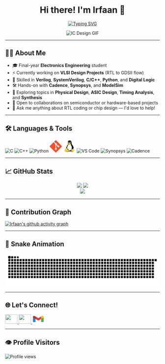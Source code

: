 <h1 align="center">Hi there! I'm Irfaan 👋</h1>

<p align="center">
  <a href="https://git.io/typing-svg">
    <img src="https://readme-typing-svg.demolab.com?font=Fira+Code&size=24&pause=1000&color=00F7EF&center=true&vCenter=true&random=false&width=500&lines=Electronics+Engineer+%7C+IC+Design+Enthusiast;Working+on+VLSI+Flow+%7C+RTL+Design;Always+Curious+to+Build+Better+Chips+🧠🔧" alt="Typing SVG" />
  </a>
</p>

<p align="center">
  <img src="https://media.giphy.com/media/wgFwZ4YQIDq3K/giphy.gif" width="600" alt="IC Design GIF" />
</p>

---

## 👨‍💻 About Me

- 🎓 Final-year **Electronics Engineering** student  
- ⚡ Currently working on **VLSI Design Projects** (RTL to GDSII flow)  
- 🧩 Skilled in **Verilog**, **SystemVerilog**, **C/C++**, **Python**, and **Digital Logic**  
- 🛠️ Hands-on with **Cadence**, **Synopsys**, and **ModelSim**  
- 📡 Exploring topics in **Physical Design**, **ASIC Design**, **Timing Analysis**, and **Synthesis**  
- 🤝 Open to collaborations on semiconductor or hardware-based projects  
- 💬 Ask me anything about RTL coding or chip design — I'd love to help!  

---

## 🛠️ Languages & Tools  

<p align="left">
  <img src="https://cdn.jsdelivr.net/gh/devicons/devicon/icons/c/c-original.svg" height="40" alt="C" />
  <img src="https://cdn.jsdelivr.net/gh/devicons/devicon/icons/cplusplus/cplusplus-original.svg" height="40" alt="C++" />
  <img src="https://cdn.jsdelivr.net/gh/devicons/devicon/icons/python/python-original.svg" height="40" alt="Python" />
  <img src="https://raw.githubusercontent.com/devicons/devicon/master/icons/git/git-original.svg" height="40" alt="Git" />
  <img src="https://raw.githubusercontent.com/devicons/devicon/master/icons/linux/linux-original.svg" height="40" alt="Linux" />
  <img src="https://cdn.jsdelivr.net/gh/devicons/devicon/icons/vscode/vscode-original.svg" height="40" alt="VS Code" />
  <img src="https://upload.wikimedia.org/wikipedia/commons/5/5d/Synopsys_logo.svg" height="40" alt="Synopsys" />
  <img src="https://upload.wikimedia.org/wikipedia/commons/9/9f/Cadence_Logo.svg" height="40" alt="Cadence" />
</p>

---

## 📈 GitHub Stats

<div align="center">
  <img src="https://github-readme-stats.vercel.app/api?username=Irfaan1S&show_icons=true&theme=tokyonight&locale=en" height="180" />
  <img src="https://github-readme-streak-stats.herokuapp.com/?user=Irfaan1S&theme=tokyonight&hide_border=false" height="180" />
</div>

<div align="center">
  <img src="https://github-readme-stats.vercel.app/api/top-langs?username=Irfaan1S&layout=compact&theme=tokyonight" height="150" />
</div>

---

## 🧠 Contribution Graph

[![Irfaan's github activity graph](https://github-readme-activity-graph.vercel.app/graph?username=Irfaan1S&theme=dracula)](https://github.com/Irfaan1S)

---

## 🐍 Snake Animation

<div align="center">
  <img src="https://github.com/Irfaan1S/Irfaan1S/blob/output/snake.svg" alt="snake gif" />
</div>

---

## 🌐 Let's Connect!

<p align="left">
  <a href="https://www.linkedin.com/in/irfaan1s" target="_blank">
    <img src="https://raw.githubusercontent.com/rahuldkjain/github-profile-readme-generator/master/src/images/icons/Social/linked-in-alt.svg" height="30" width="40" />
  </a>
  <a href="https://twitter.com/irfaan_1s" target="_blank">
    <img src="https://raw.githubusercontent.com/rahuldkjain/github-profile-readme-generator/master/src/images/icons/Social/twitter.svg" height="30" width="40" />
  </a>
  <a href="mailto:irfaan1s@example.com">
    <img src="https://raw.githubusercontent.com/rahuldkjain/github-profile-readme-generator/master/src/images/icons/Social/gmail.svg" height="30" width="40" />
  </a>
</p>

---

## 👁️ Profile Visitors

<p align="left">
  <img src="https://komarev.com/ghpvc/?username=Irfaan1S&label=Profile%20views&color=0e75b6&style=flat" alt="Profile views" />
</p>
